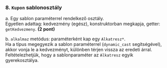 <!-- 

# Feladat – NagyZH

- A feladat elkezdéséhez a mellékelt projekt tartalmaz kódokat. A megadott `main.cpp` fájlt módosítani nem lehet, de segít a tesztelésben.
- A feladatban egy számítógépes alkatrészeket áruló bolt kezdetleges rendszerét kell elkészíteni.
- A megoldás során figyelj a tanult elvekre (konstans, referencia, memóriakezelés).
- Az 1a és 1b feladatok kötelezőek, de a többi között is lehet ráépülés.

## A feladatok:

### 1. Absztrakt ősosztály

a. Készíts egy `Alkatresz` osztályt, amely az absztrakt ősosztály lesz az alkatrészek tárolásához.  
Ne felejtsd el a megfelelő destruktort sem.  
Az osztály tárolja az alkatrész gyártóját és típusát (szövegek), amelyeket a konstruktor ilyen sorrendben meg is kap.  
Mindkettőhöz legyen getter (`getGyarto`, `getTipus`). **(3 pont)**

b. Az osztályban legyen 1 tisztán virtuális függvény `ar` metódus, amely paramétert nem vár, nem módosítja a belső adatokat, és visszatér az alkatrész árával (egész). **(1 pont)**

c. Az osztályban legyen egy virtuális `kiir` metódus, amely a standard kimenetre kiírja az alkatrész gyártóját, típusát, valamint az árát, sortöréssel a végén (lásd `minta-stdout.txt`). Az adatokon nem módosít. **(2 pont)**

### 2. `Processzor` osztály

Származtass az `Alkatresz` osztályból egy `Processzor` osztályt.  
Új adatként tárolja a processzor órajelét és a magok számát (egészek).  
Legyen hozzájuk getter is (`getOrajel`, `getMagok`).  
A konstruktor paraméterben várja az ősosztály két adatát, és a két új adatot is.  
Az `ar` metódus adja vissza a processzor árát: `órajel * 11 + magok * 16000`. **(2 pont)**

### 3. `Memoria` osztály

Származtass az `Alkatresz` osztályból egy `Memoria` osztályt.  
Új adatként tárolja a memória kapacitását és sebességét (egészek).  
Legyen hozzájuk getter is (`getKapacitas`, `getSebesseg`).  
A konstruktor paraméterben várja az ősosztály két adatát, és a két új adatot is.  
A kapacitás és sebesség elhagyható, ekkor `kapacitas=16`, `sebesseg=3200`.  
Az `ar` metódus: `kapacitás * 800 + sebesség * 7`. **(2 pont)**

### 4. `EgyebAlkatresz` osztály

a. Származtass az `Alkatresz` osztályból egy `EgyebAlkatresz` osztályt.  
Tárolja a leírást (szöveg) és az árat.  
Legyen getter a leíráshoz (`getLeiras`).  
Konstruktorban kapja az ősosztály két adatát és a két új adatot is.  
Az `ar` metódus visszaadja a tárolt árat. **(2 pont)**

b. Írja felül az `kiir` metódust úgy, hogy a leírás is megjelenjen. **(2 pont)**

### 5. Operátorok az `Alkatresz` osztályhoz

a. `<` operátor: bal oldalon alkatrész, jobb oldalon egész szám (ár), akkor `true`, ha az alkatrész ára kisebb. **(2 pont)**

b. `<<` operátor: tetszőleges kimeneti folyamra kiírható. Formátuma megegyezik `kiir`-rel, sortörés nélkül. **(3 pont)**

c. `!` operátor: visszaadja a gyártót és típust egy szövegként: `gyártó + ' ' + típus`. **(2 pont)**

### 6. Statikus adattag az `Alkatresz` osztályhoz

a. Statikus egész változó: értékhatár, kezdetben `450000`.  
Legyen getter/setter: `getErtekhatar`, `setErtekhatar`. **(2 pont)**

b. `teljesAr` metódus:

- ha ár < értékhatár → ár
- ha értékhatár < ár ≤ 2× értékhatár → ár + 14000
- ha ár > 2× értékhatár → ár + 32000 **(2 pont)**

### 7. `Csomag` osztály

a. Tároljon tetszőleges mennyiségű alkatrészt (gyerekosztályok).  
Konstruktor kapja meg a darabszámot, ekkor fix méretű tömböt hoz létre.  
A konstruktor nem kap más paramétert, ősosztály adatai legyenek üres szövegek.  
Destruktor felszabadítja a tömböt, de az egyes objektumokat nem.  
`darabszam` metódus adja vissza a tárolt objektumok számát.  
Az `ar` metódus kezdetben `0`. **(3 pont)**

b. `beallit` metódus: egy alkatrészt (pointer) kap, hozzáadja a csomaghoz.  
Figyelni kell, hányat adtunk hozzá, ne lépje túl. Ha tele van, ne csináljon semmit. **(4 pont)**

c. `ar` metódus: visszaadja az összár 90%-át. **(2 pont)**
-->
### 8. `Kupon` sablonosztály

a. Egy sablon paraméterrel rendelkező osztály.  
Egyetlen adattag: kedvezmény (egész), konstruktorban megkapja, getter: `getKedvezmeny`. **(2 pont)**

b. `alkalmaz` metódus: paraméterként kap egy `Alkatresz*`.  
Ha a típus megegyezik a sablon paraméterrel (`dynamic_cast` segítségével), akkor vonja le a kedvezményt, különben térjen vissza az eredeti árral.  
Feltételezhetjük, hogy a sablonparaméter az `Alkatresz` egyik gyerekosztálya. 














